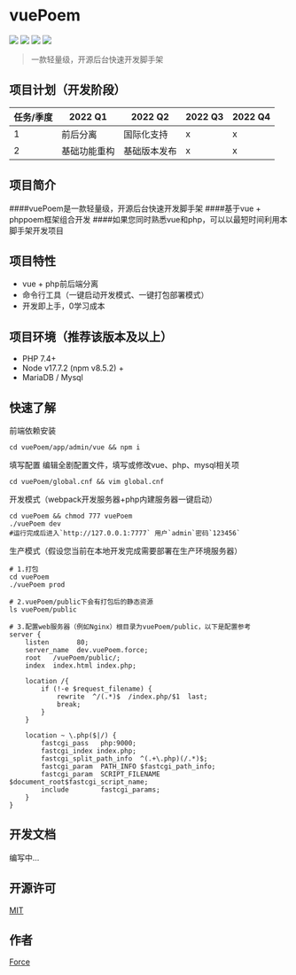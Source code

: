# vuePoem

![](https://img.shields.io/badge/php-@phppoem-purple.svg?style=flat)
![](https://img.shields.io/badge/js-@vue-gree.svg?style=flat)
![](https://img.shields.io/badge/ui-@elementUI-blue.svg?style=flat)
![](https://img.shields.io/badge/License-@MIT-yellow.svg?style=flat)

> 一款轻量级，开源后台快速开发脚手架

## 项目计划（开发阶段）
|  任务/季度  | 2022 Q1 | 2022 Q2 | 2022 Q3 | 2022 Q4 |
|    ----    |   ----  |   ----  |   ----  |   ----  |
| 1 | 前后分离 | 国际化支持 | x | x |
| 2 | 基础功能重构 | 基础版本发布 | x | x |

## 项目简介
####vuePoem是一款轻量级，开源后台快速开发脚手架
####基于vue + phppoem框架组合开发
####如果您同时熟悉vue和php，可以以最短时间利用本脚手架开发项目

## 项目特性
- vue + php前后端分离
- 命令行工具（一键启动开发模式、一键打包部署模式）
- 开发即上手，0学习成本

## 项目环境（推荐该版本及以上）
- PHP 7.4+
- Node v17.7.2 (npm v8.5.2) +
- MariaDB / Mysql

## 快速了解
前端依赖安装
```shell
cd vuePoem/app/admin/vue && npm i
```

填写配置
编辑全剧配置文件，填写或修改vue、php、mysql相关项
```shell
cd vuePoem/global.cnf && vim global.cnf
```

开发模式（webpack开发服务器+php内建服务器一键启动）
```shell
cd vuePoem && chmod 777 vuePoem
./vuePoem dev
#运行完成后进入`http://127.0.0.1:7777` 用户`admin`密码`123456`
```

生产模式（假设您当前在本地开发完成需要部署在生产环境服务器）
```shell
# 1.打包
cd vuePoem
./vuePoem prod

# 2.vuePoem/public下会有打包后的静态资源
ls vuePoem/public

# 3.配置web服务器（例如Nginx）根目录为vuePoem/public，以下是配置参考
server {
    listen       80;
    server_name  dev.vuePoem.force;
    root   /vuePoem/public/;
    index  index.html index.php;

    location /{
        if (!-e $request_filename) {
            rewrite  ^/(.*)$  /index.php/$1  last;
            break;
        }   
    } 

    location ~ \.php($|/) {
        fastcgi_pass   php:9000;
        fastcgi_index index.php;
        fastcgi_split_path_info  ^(.+\.php)(/.*)$;
        fastcgi_param  PATH_INFO $fastcgi_path_info;
        fastcgi_param  SCRIPT_FILENAME    $document_root$fastcgi_script_name;
        include        fastcgi_params;
    }
}
```

## 开发文档
编写中...

## 开源许可
[MIT](LICENSE)

## 作者
[Force](https://www.easybhu.cn)
